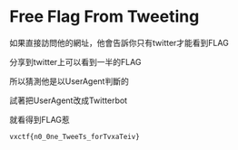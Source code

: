 # Free Flag From Tweeting

如果直接訪問他的網址，他會告訴你只有twitter才能看到FLAG

分享到twitter上可以看到一半的FLAG

所以猜測他是以UserAgent判斷的

試著把UserAgent改成Twitterbot

就看得到FLAG惹

`vxctf{n0_0ne_TweeTs_forTvxaTeiv}`
